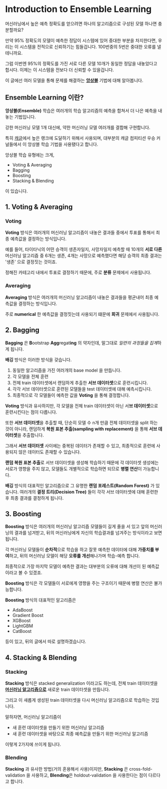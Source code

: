 # Introduction to Ensemble Learning



머신러닝에서 높은 예측 정확도를 얻으려면 하나의 알고리즘으로 구성된 모델 하나면 충분할까요?

만약 95% 정확도의 모델이 예측한 정답이 시스템에 있어 중대한 부분을 차지한다면, 우리는 이 시스템을 전적으로 신뢰하기는 힘들겁니다. 100번중의 5번은 중대한 오류를 낼테니까요.

그럼 이번엔 95%의 정확도를 가진 서로 다른 모델 10개가 동일한 정답을 내놓았다고 합시다. 이제는 이 시스템을 전보다 더 신뢰할 수 있을겁니다.

이 글에선 여러 모델을 통해 문제를 해결하는 <u>**앙상블**</u> 기법에 대해 알아봅니다.



## Ensemble Learning 이란?

**앙상블(Ensemble)** 학습은 여러개의 학습 알고리즘의 예측을 합쳐서 더 나은 예측을 내놓는 기법입니다.

강한 머신러닝 모델 1개 대신에, 약한 머신러닝 모델 여러개를 결합해 구현합니다.

특히 [캐글](https://www.kaggle.com/)에서 높은 랭크에 도달하기 위해서 사용되며, 대부분의 캐글 컴피티션 우승 커널들에서 이 앙상블 학습 기법을 사용됐다고 합니다.

앙상블 학습 유형에는 크게,

- Voting & Averaging
- Bagging
- Boosting
- Stacking & Blending

이 있습니다.



## 1. Voting & Averaging

### Voting

**Voting** 방식은 여러개의 머신러닝 알고리즘이 내놓은 결과들 중에서 투표를 통해서 최종 예측값을 결정하는 방식입니다.

예를 들어, 타이타닉의 어떤 승객이 생존자일지, 사망자일지 예측할 때 10개의 **서로 다른** 머신러닝 알고리즘 중 6개는 생존, 4개는 사망으로 예측했다면 해당 승객의 최종 결과는 '생존' 으로 결정짓는 것이죠.

정해진 카테고리 내에서 투표로 결정하기 때문에, 주로 **분류** 문제에서 사용됩니다.

### Averaging

**Averaging** 방식은 여러개의 머신러닝 알고리즘이 내놓은 결과들을 평균내어 최종 예측값을 결정하는 방식입니다.

주로 **numerical** 한 예측값을 결정짓는데 사용되기 떄문에 **회귀** 문제에서 사용됩니다.



## 2. Bagging

**Bagging** 은 **B**ootstrap **Agg**regat**ing** 의 약자인데, 말그대로 *일련의 과정들을 집계*하게 됩니다.

**배깅** 방식은 이러한 방식을 갖습니다.

1. 동일한 알고리즘을 가진 여러개의 base model 을 만듭니다.
2. 각 모델을 전체 훈련 
3. 전체 train 데이터셋에서 랜덤하게 추출한 **서브 데이터셋**으로 훈련시킵니다.
4. 각각 서브 데이터셋으로 훈련된 모델들을 test 데이터셋에 대해 예측시킵니다.
5. 최종적으로 각 모델들이 예측한 값을 **Voting** 을 통해 결정합니다.

**Voting** 방식과 유사하지만, 각 모델을 전체 train 데이터셋이 아닌 서**브 데이터셋**으로 훈련시킨다는 점이 다릅니다.

또한 **서브 데이터셋**을 추출할 때,  단순히 모델 수 n개 만큼 전체 데이터셋을 split 하는 것이 아니라, 랜덤하게 **복원 표본 추출(sampling with replacement)** 을 통해 **서브 데이터셋**을 추출합니다.

그래서 **서브 데이터셋** 사이에는 중복된 데이터가 존재할 수 있고, 최종적으로 훈련에 사용되지 않은 데이터도 존재할 수 있습니다.

**랜덤 복원 표본 추출**로 서브 데이터셋을 생성해 학습하기 때문에 각 데이터셋 생성에는 서로가 영향을 주지 않고, 모델들도 개별적으로 학습하면 되므로 **병렬 연산**이 가능합니다.

**배깅** 방식의 대표적인 알고리즘으로 그 유명한 **랜덤 포레스트(Random Forest)** 가 있습니다. 여러개의 **결정 트리(Decision Tree)** 들이 각각 서브 데이터셋에 대해 훈련한 후 최종 결과를 결정하게 됩니다.



## 3. Boosting

**Boosting** 방식은 여러개의 머신러닝 알고리즘 모델들이 길게 줄을 서 있고 앞의 머신러닝의 결과를 넘겨받고, 뒤의 머신러닝에게 자신의 학습결과를 넘겨주는 방식이라고 보면 됩니다.

각 머신러닝 모델들이 **순차적**으로 학습을 하고 잘못 예측한 데이터에 대해 **가중치를 부여**하고, 뒤의 머신러닝 모델이 해당 **오류를 개선**해나가며 학습-예측 합니다.

최종적으로 가장 마지막 모델이 예측한 결과는 대부분의 오류에 대해 개선이 된 예측값이라고 볼 수 있겠죠.

**Boosting** 방식은 각 모델들이 서로에게 영향을 주는 구조이기 때문에 병렬 연산은 불가능합니다.

**Boosting** 방식의 대표적인 알고리즘은

- AdaBoost
- Gradient Boost
- XGBoost
- LightGBM
- CatBoost

등이 있고, 뒤의 글에서 따로 설명하겠습니다.



## 4. Stacking & Blending

### Stacking

**Stacking** 방식은 stacked generalization 이라고도 하는데, 전체 train 데이터셋을 <u>**머신러닝 알고리즘으로**</u> 새로운 train 데이터셋을 만듭니다.

그리고 이 새롭게 생성된 train 데이터셋을 다시 머신러닝 알고리즘으로 학습하는 것입니다.

말하자면, 머신러닝 알고리즘이

- 새 훈련 데이터셋을 만들기 위한 머신러닝 알고리즘
- 새 훈련 데이터셋을 바탕으로 최종 예측값을 만들기 위한 머신러닝 알고리즘

이렇게 2가지에 쓰이게 됩니다.



### Blending

**Stacking** 과 유사한 방법(거의 혼용해서 사용)이지만, **Stacking** 은 cross-fold-validation 을 사용하고, **Blending**은 holdout-validation 을 사용한다는 점이 다르다고 합니다.

